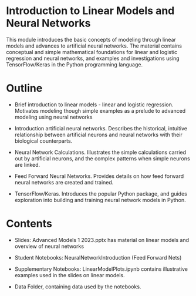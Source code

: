 # Introduction to Linear Models and Neural Networks

This module introduces the basic concepts of modeling through linear  models and advances to artificial neural networks. The material contains conceptual and simple mathematical foundations for linear and logistic regression and neural networks, and examples and investigations using TensorFlow/Keras in the Python programming language.

# Outline

* Brief introduction to linear models - linear and logistic regression. Motivates modeling though simple examples as a prelude to advanced modeling using neural networks

* Introduction artificial neural networks. Describes the historical, intuitive relationship between artificial neurons and neural networks with their biological counterparts.

* Neural Network Calculations.  Illustrates the simple calculations carried out by artificial neurons, and the complex patterns when simple neurons are linked.

* Feed Forward Neural Networks. Provides details on how feed forward neural networks are created and trained.

* TensorFlow/Keras. Introduces the popular Python package, and guides exploration into building and training neural network models in Python.


# Contents

* Slides: Advanced Models 1 2023.pptx has material on linear models and overview of neural networks

* Student Notebooks: NeuralNetworkIntroduction (Feed Forward Nets)

* Supplementary Notebooks: LinearModelPlots.ipynb contains illustrative examples used in the slides on linear models.

* Data Folder, containing data used by the notebooks.
